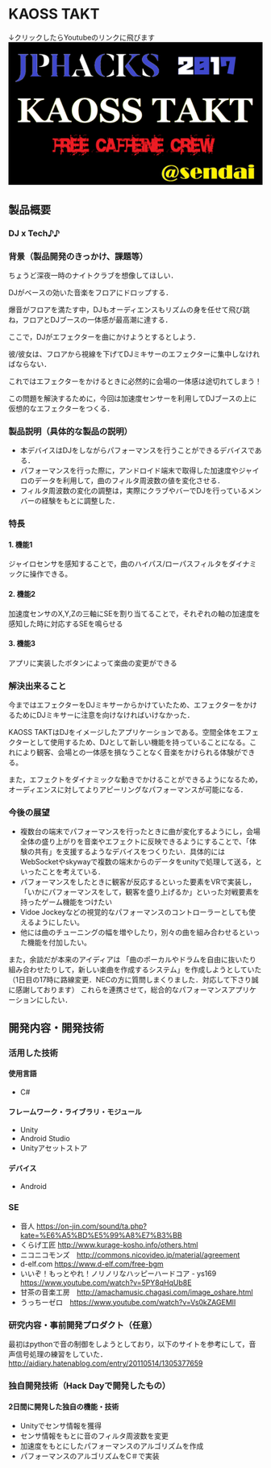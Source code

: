 # KAOSS TAKT
↓クリックしたらYoutubeのリンクに飛びます
[![KAOSS TAKT](無題.png)](https://www.youtube.com/watch?v=DTnEL0J3r0k&feature=youtu.be)


## 製品概要
### DJ x Tech♪♪

### 背景（製品開発のきっかけ、課題等）

ちょうど深夜一時のナイトクラブを想像してほしい．　　

DJがベースの効いた音楽をフロアにドロップする．　　

爆音がフロアを満たす中，DJもオーディエンスもリズムの身を任せて飛び跳ね，フロアとDJブースの一体感が最高潮に達する．　　　

ここで，DJがエフェクターを曲にかけようとするとしよう．　　

彼/彼女は、フロアから視線を下げてDJミキサーのエフェクターに集中しなければならない．　　

これではエフェクターをかけるときに必然的に会場の一体感は途切れてしまう！　　

この問題を解決するために，今回は加速度センサーを利用してDJブースの上に仮想的なエフェクターをつくる．　　


### 製品説明（具体的な製品の説明）

* 本デバイスはDJをしながらパフォーマンスを行うことができるデバイスである．
* パフォーマンスを行った際に，アンドロイド端末で取得した加速度やジャイロのデータを利用して，曲のフィルタ周波数の値を変化させる．
* フィルタ周波数の変化の調整は，実際にクラブやバーでDJを行っているメンバーの経験をもとに調整した．

### 特長

#### 1. 機能1

ジャイロセンサを感知することで，曲のハイパス/ローパスフィルタをダイナミックに操作できる。


#### 2. 機能2
加速度センサのX,Y,Zの三軸にSEを割り当てることで，それぞれの軸の加速度を感知した時に対応するSEを鳴らせる


#### 3. 機能3
アプリに実装したボタンによって楽曲の変更ができる


### 解決出来ること
今まではエフェクターをDJミキサーからかけていたため、エフェクターをかけるためにDJミキサーに注意を向けなければいけなかった．

KAOSS TAKTはDJをイメージしたアプリケーションである。空間全体をエフェクターとして使用するため、DJとして新しい機能を持っていることになる。これにより観客、会場との一体感を損なうことなく音楽をかけられる体験ができる。

また，エフェクトをダイナミックな動きでかけることができるようになるため，オーディエンスに対してよりアピーリングなパフォーマンスが可能になる．

### 今後の展望


* 複数台の端末でパフォーマンスを行ったときに曲が変化するようにし，会場全体の盛り上がりを音楽やエフェクトに反映できるようにすることで、「体験の共有」を支援するようなデバイスをつくりたい．具体的にはWebSocketやskywayで複数の端末からのデータをunityで処理して送る，といったことを考えている．
* パフォーマンスをしたときに観客が反応するといった要素をVRで実装し，「いかにパフォーマンスをして，観客を盛り上げるか」といった対戦要素を持ったゲーム機能をつけたい
* Vidoe Jockeyなどの視覚的なパフォーマンスのコントローラーとしても使えるようにしたい。
* 他には曲のチューニングの幅を増やしたり，別々の曲を組み合わせるといった機能を付加したい。


また，余談だが本来のアイディアは
「曲のポーカルやドラムを自由に抜いたり組み合わせたりして，新しい楽曲を作成するシステム」を作成しようとしていた
（1日目の17時に路線変更．NECの方に質問しまくりました．対応して下さり誠に感謝しております）
これらを連携させて，総合的なパフォーマンスアプリケーションにしたい．


## 開発内容・開発技術
### 活用した技術
#### 使用言語
* C#

#### フレームワーク・ライブラリ・モジュール
* Unity
* Android Studio
* Unityアセットストア

#### デバイス
* Android

### SE
* 音人 https://on-jin.com/sound/ta.php?kate=%E6%A5%BD%E5%99%A8%E7%B3%BB
* くらげ工匠 http://www.kurage-kosho.info/others.html
* ニコニコモンズ　http://commons.nicovideo.jp/material/agreement
* d-elf.com https://www.d-elf.com/free-bgm
* いいぞ！もっとやれ！ノリノリなハッピーハードコア - ys169　https://www.youtube.com/watch?v=5PY8qHqUb8E
* 甘茶の音楽工房　http://amachamusic.chagasi.com/image_oshare.html 
* うっちーゼロ　https://www.youtube.com/watch?v=Vs0kZAGEMlI


### 研究内容・事前開発プロダクト（任意）
最初はpythonで音の制御をしようとしており，以下のサイトを参考にして，音声信号処理の練習をしていた．
http://aidiary.hatenablog.com/entry/20110514/1305377659



### 独自開発技術（Hack Dayで開発したもの）
#### 2日間に開発した独自の機能・技術
* Unityでセンサ情報を獲得
* センサ情報をもとに音のフィルタ周波数を変更
* 加速度をもとにしたパフォーマンスのアルゴリズムを作成
* パフォーマンスのアルゴリズムをC＃で実装


